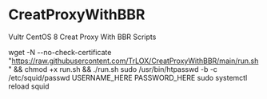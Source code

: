 # CreatProxyWithBBR
Vultr CentOS 8 Creat Proxy With BBR Scripts

wget -N --no-check-certificate "https://raw.githubusercontent.com/TrLOX/CreatProxyWithBBR/main/run.sh" && chmod +x run.sh && ./run.sh
sudo /usr/bin/htpasswd -b -c /etc/squid/passwd USERNAME_HERE PASSWORD_HERE
sudo systemctl reload squid
